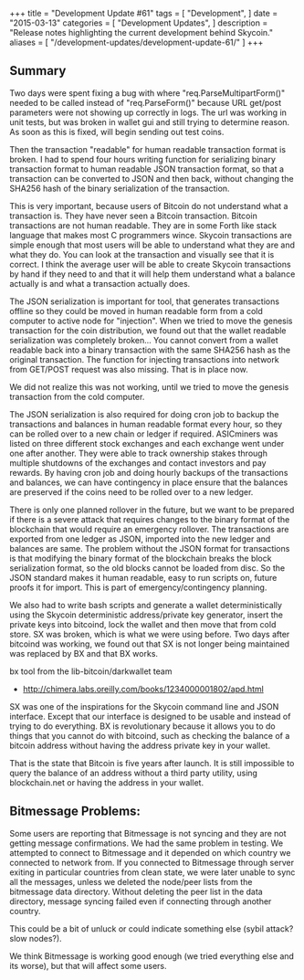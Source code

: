 +++
title = "Development Update #61"
tags = [
    "Development",
]
date = "2015-03-13"
categories = [
    "Development Updates",
]
description = "Release notes highlighting the current development behind Skycoin."
aliases = [
	"/development-updates/development-update-61/"
]
+++

## Summary

Two days were spent fixing a bug with where "req.ParseMultipartForm()" needed to be called instead of "req.ParseForm()" because URL get/post parameters were not showing up correctly in logs. The url was working in unit tests, but was broken in wallet gui and still trying to determine reason. As soon as this is fixed, will begin sending out test coins.

Then the transaction "readable" for human readable transaction format is broken. I had to spend four hours writing function for serializing binary transaction format to human readable JSON transaction format, so that a transaction can be converted to JSON and then back, without changing the SHA256 hash of the binary serialization of the transaction.

This is very important, because users of Bitcoin do not understand what a transaction is. They have never seen a Bitcoin transaction. Bitcoin transactions are not human readable. They are in some Forth like stack language that makes most C programmers wince. Skycoin transactions are simple enough that most users will be able to understand what they are and what they do. You can look at the transaction and visually see that it is correct. I think the average user will be able to create Skycoin transactions by hand if they need to and that it will help them understand what a balance actually is and what a transaction actually does.

The JSON serialization is important for tool, that generates transactions offline so they could be moved in human readable form from a cold computer to active node for "injection".  When we tried to move the genesis transaction for the coin distribution, we found out that the wallet readable serialization was completely broken... You cannot convert from a wallet readable back into a binary transaction with the same SHA256 hash as the original transaction. The function for injecting transactions into network from GET/POST request was also missing. That is in place now.

We did not realize this was not working, until we tried to move the genesis transaction from the cold computer.

The JSON serialization is also required for doing cron job to backup the transactions and balances in human readable format every hour, so they can be rolled over to a new chain or ledger if required. ASICminers was listed on three different stock exchanges and each exchange went under one after another. They were able to track ownership stakes through multiple shutdowns of the exchanges and contact investors and pay rewards. By having cron job and doing hourly backups of the transactions and balances, we can have contingency in place ensure that the balances are preserved if the coins need to be rolled over to a new ledger.

There is only one planned rollover in the future, but we want to be prepared if there is a severe attack that requires changes to the binary format of the blockchain that would require an emergency rollover. The transactions are exported from one ledger as JSON, imported into the new ledger and balances are same. The problem without the JSON format for transactions is that modifying the binary format of the blockchain breaks the block serialization format, so the old blocks cannot be loaded from disc. So the JSON standard makes it human readable, easy to run scripts on, future proofs it for import. This is part of emergency/contingency planning.

We also had to write bash scripts and generate a wallet deterministically using the Skycoin deterministic address/private key generator, insert the private keys into bitcoind, lock the wallet and then move that from cold store. SX was broken, which is what we were using before. Two days after bitcoind was working, we found out that SX is not longer being maintained was replaced by BX and that BX works.

bx tool from the lib-bitcoin/darkwallet team
- http://chimera.labs.oreilly.com/books/1234000001802/apd.html

SX was one of the inspirations for the Skycoin command line and JSON interface. Except that our interface is designed to be usable and instead of trying to do everything. BX is revolutionary because it allows you to do things that you cannot do with bitcoind, such as checking the balance of a bitcoin address without having the address private key in your wallet.

That is the state that Bitcoin is five years after launch. It is still impossible to query the balance of an address without a third party utility, using blockchain.net or having the address in your wallet.

## Bitmessage Problems:

Some users are reporting that Bitmessage is not syncing and they are not getting message confirmations. We had the same problem in testing. We attempted to connect to Bitmessage and it depended on which country we connected to network from. If you connected to Bitmessage through server exiting in particular countries from clean state, we were later unable to sync all the messages, unless we deleted the node/peer lists from the bitmessage data directory. Without deleting the peer list in the data directory, message syncing failed even if connecting through another country.

This could be a bit of unluck or could indicate something else (sybil attack? slow nodes?).

We think Bitmessage is working good enough (we tried everything else and its worse), but that will affect some users.
